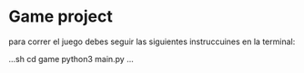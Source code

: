 # Game project

para correr el juego debes seguir las siguientes instruccuines en la terminal:

...sh
cd game
python3 main.py
...
